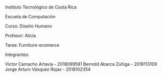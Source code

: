 
Instituto Tecnológico de Costa Rica

Escuela de Computación

Curso: Diseño Humano

Profesor: Alicia

Tarea: Furniture-ecomerce

Integrantes:

Victor Camacho Artavia - 2018099581
Bernold Abarca Zúñiga - 2018113109
Jorge Arturo Vásquez Rojas - 2018102354


